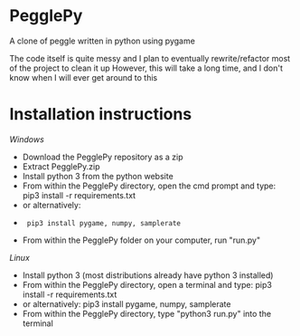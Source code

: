 # PegglePy
A clone of peggle written in python using pygame

The code itself is quite messy and I plan to eventually rewrite/refactor most of the project to clean it up
However, this will take a long time, and I don't know when I will ever get around to this

# Installation instructions
*Windows*
 - Download the PegglePy repository as a zip
 - Extract PegglePy.zip
 - Install python 3 from the python website
 - From within the PegglePy directory, open the cmd prompt and type: 
        pip3 install -r requirements.txt 
 - or alternatively:
 -      pip3 install pygame, numpy, samplerate
 - From within the PegglePy folder on your computer, run "run.py"

*Linux*
- Install python 3 (most distributions already have python 3 installed)
- From within the PegglePy directory, open a terminal and type: 
        pip3 install -r requirements.txt 
- or alternatively:
        pip3 install pygame, numpy, samplerate
- From within the PegglePy directory, type "python3 run.py" into the terminal
